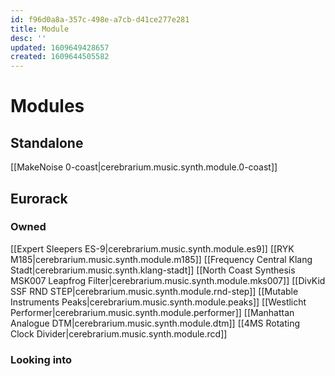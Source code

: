 ```yaml
---
id: f96d0a8a-357c-498e-a7cb-d41ce277e281
title: Module
desc: ''
updated: 1609649428657
created: 1609644505582
---
```


# Modules

## Standalone

[[MakeNoise 0-coast|cerebrarium.music.synth.module.0-coast]]

## Eurorack

### Owned
[[Expert Sleepers ES-9|cerebrarium.music.synth.module.es9]]
[[RYK M185|cerebrarium.music.synth.module.m185]]
[[Frequency Central Klang Stadt|cerebrarium.music.synth.klang-stadt]]
[[North Coast Synthesis MSK007 Leapfrog Filter|cerebrarium.music.synth.module.mks007]]
[[DivKid SSF RND STEP|cerebrarium.music.synth.module.rnd-step]]
[[Mutable Instruments Peaks|cerebrarium.music.synth.module.peaks]]
[[Westlicht Performer|cerebrarium.music.synth.module.performer]]
[[Manhattan Analogue DTM|cerebrarium.music.synth.module.dtm]]
[[4MS Rotating Clock Divider|cerebrarium.music.synth.module.rcd]]

### Looking into